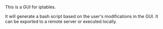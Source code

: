 This is a GUI for iptables.

It will generate a bash script based on the user's modifications in the GUI. It can be exported to a remote server or executed locally.
